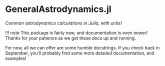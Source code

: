 # GeneralAstrodynamics.jl
_Common astrodynamics calculations in Julia, with units!_

!!! note
    This package is fairly new, and documentation is even newer! 
    Thanks for your patience as we get these docs up and running. 

For now, all we can offer are some humble docstrings.
If you check back in September, you'll probably find
some more detailed documentation, and examples!

